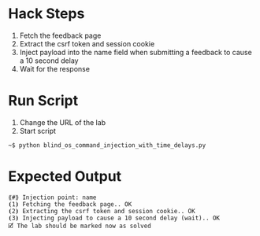 # Hack Steps

1. Fetch the feedback page
2. Extract the csrf token and session cookie
3. Inject payload into the name field when submitting a feedback to cause a 10 second delay
4. Wait for the response

# Run Script

1. Change the URL of the lab
2. Start script

```
~$ python blind_os_command_injection_with_time_delays.py
```

# Expected Output

```
⟪#⟫ Injection point: name
⦗1⦘ Fetching the feedback page.. OK
⦗2⦘ Extracting the csrf token and session cookie.. OK
⦗3⦘ Injecting payload to cause a 10 second delay (wait).. OK
🗹 The lab should be marked now as solved
```
